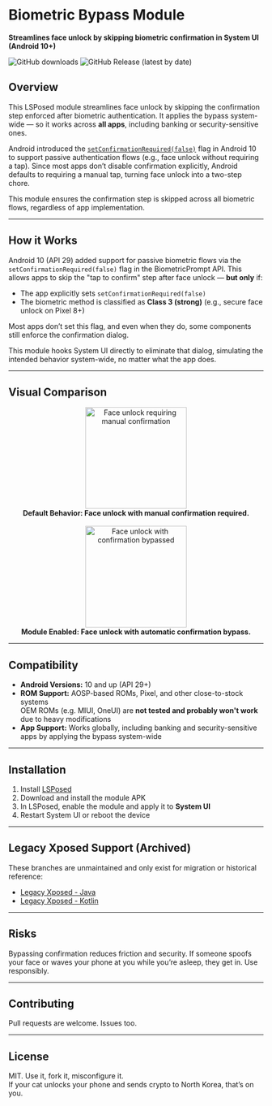# Biometric Bypass Module

**Streamlines face unlock by skipping biometric confirmation in System UI (Android 10+)**

![GitHub downloads](https://img.shields.io/github/downloads/Xposed-Modules-Repo/es.rxreborn.biometricbypass/total)
![GitHub Release (latest by date)](https://img.shields.io/github/v/release/Xposed-Modules-Repo/es.rxreborn.biometricbypass)

## Overview

This LSPosed module streamlines face unlock by skipping the confirmation step enforced after biometric authentication. It applies the bypass system-wide — so it works across **all apps**, including banking or security-sensitive ones.

Android introduced the [`setConfirmationRequired(false)`](https://developer.android.com/identity/sign-in/biometric-auth#no-explicit-user-action) flag in Android 10 to support passive authentication flows (e.g., face unlock without requiring a tap). Since most apps don’t disable confirmation explicitly, Android defaults to requiring a manual tap, turning face unlock into a two-step chore.

This module ensures the confirmation step is skipped across all biometric flows, regardless of app implementation.

---

## How it Works

Android 10 (API 29) added support for passive biometric flows via the `setConfirmationRequired(false)` flag in the BiometricPrompt API. This allows apps to skip the "tap to confirm" step after face unlock — **but only** if:

- The app explicitly sets `setConfirmationRequired(false)`
- The biometric method is classified as **Class 3 (strong)** (e.g., secure face unlock on Pixel 8+)

Most apps don’t set this flag, and even when they do, some components still enforce the confirmation dialog.

This module hooks System UI directly to eliminate that dialog, simulating the intended behavior system-wide, no matter what the app does.

---

## Visual Comparison

<p align="center">
    <img src="https://github.com/rxreborn/biometric-bypass/blob/master/media/module_disabled.gif?raw=true" width="200" alt="Face unlock requiring manual confirmation">
    <br/>
    <strong>Default Behavior: Face unlock with manual confirmation required.</strong>
    <br/><br/>
    <img src="https://github.com/rxreborn/biometric-bypass/blob/master/media/module_enabled.gif?raw=true" width="200" alt="Face unlock with confirmation bypassed">
    <br/>
    <strong>Module Enabled: Face unlock with automatic confirmation bypass.</strong>
</p>

---

## Compatibility

- **Android Versions:** 10 and up (API 29+)
- **ROM Support:** AOSP-based ROMs, Pixel, and other close-to-stock systems  
  OEM ROMs (e.g. MIUI, OneUI) are **not tested and probably won't work** due to heavy modifications
- **App Support:** Works globally, including banking and security-sensitive apps by applying the bypass system-wide

---

## Installation

1. Install [LSPosed](https://github.com/LSPosed/LSPosed/releases)
2. Download and install the module APK
3. In LSPosed, enable the module and apply it to **System UI**
4. Restart System UI or reboot the device

---

## Legacy Xposed Support (Archived)

These branches are unmaintained and only exist for migration or historical reference:

- [Legacy Xposed - Java](https://github.com/rxreborn/biometric-bypass/tree/legacy-xposed-java)
- [Legacy Xposed - Kotlin](https://github.com/rxreborn/biometric-bypass/tree/legacy-xposed-kotlin)

---

## Risks

Bypassing confirmation reduces friction and security. If someone spoofs your face or waves your phone at you while you’re asleep, they get in. Use responsibly.

---

## Contributing

Pull requests are welcome. Issues too.  

---

## License

MIT. Use it, fork it, misconfigure it.  
If your cat unlocks your phone and sends crypto to North Korea, that’s on you.
